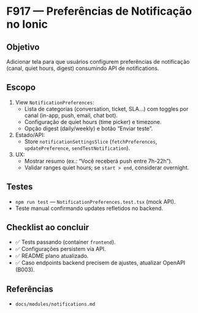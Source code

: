 # F917 — Preferências de Notificação no Ionic

## Objetivo
Adicionar tela para que usuários configurem preferências de notificação (canal, quiet hours, digest) consumindo API de notifications.

## Escopo
1. View `NotificationPreferences`:
   - Lista de categorias (conversation, ticket, SLA...) com toggles por canal (in-app, push, email, chat bot).
   - Configuração de quiet hours (time picker) e timezone.
   - Opção digest (daily/weekly) e botão “Enviar teste”.
2. Estado/API:
   - Store `notificationSettingsSlice` (`fetchPreferences`, `updatePreference`, `sendTestNotification`).
3. UX:
   - Mostrar resumo (ex.: “Você receberá push entre 7h-22h”).
   - Validar ranges quiet hours; se `start > end`, considerar overnight.

## Testes
- `npm run test` — `NotificationPreferences.test.tsx` (mock API).
- Teste manual confirmando updates refletidos no backend.

## Checklist ao concluir
- ✅ Tests passando (container `frontend`).
- ✅ Configurações persistem via API.
- ✅ README plano atualizado.
- ✅ Caso endpoints backend precisem de ajustes, atualizar OpenAPI (B003).

## Referências
- `docs/modules/notifications.md`
